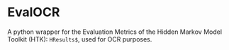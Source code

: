# EvalOCR
A python wrapper for the Evaluation Metrics of the Hidden Markov Model Toolkit (HTK): ```HResults$```, used for OCR purposes. 
